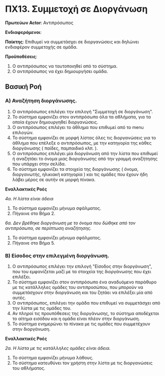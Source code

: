 # ΠΧ13. Συμμετοχή σε Διοργάνωση

**Πρωτεύων Actor**: Αντιπρόσωπος 

**Ενδιαφερόμενοι**:

**Παίκτης**: Επιθυμεί να συμμετάσχει σε διοργανώσεις και δηλώνει ενδιαφέρον συμμετοχής σε ομάδα.

**Προϋποθέσεις**: 
1. Ο αντιπρόσωπος να ταυτοποιηθεί από το σύστημα.
2. Ο αντιπρόσωπος να έχει δημιουργήσει ομάδα.

## Βασική Ροή

### Α) Αναζήτηση διοργάνωσης.
1. Ο αντιπρόσωπος επιλέγει την επιλογή "Συμμετοχή σε διοργάνωση".
2. Το σύστημα εμφανίζει στον αντιπρόσωπο όλα τα αθλήματα, για τα οποία έχουν δημιουργηθεί διοργανώσεις.
3. Ο αντιπρόσωπος επιλέγει το άθλημα που επιθυμεί από το menu επιλογών.
4. Το σύστημα εμφανίζει σε μορφή λίστας όλες τις διοργανώσεις για το άθλημα που επέλεξε ο αντιπρόσωπος, με την κατηγορία της κάθες διοργάνωσης ( παίδες, παμπαιδικό κλπ. ).
5. Ο αντιπρόσωπος επιλέγει μία διοργάνωση από την λίστα που επιθυμεί ή αναζητάει το όνομα μιας διοργάνωσης από την γραμμή αναζήτησης που υπάρχει στην σελίδα.
6. Το σύστημα εμφανίζει τα στοιχεία της διοργάνωσης ( όνομα, διοργανωτής, ηλικιακή κατηγορία ) και τις ομάδες που έχουν ήδη λάβει μέρος σε αυτήν σε μορφή πίνακα.

**Εναλλακτικές Ροές**

*4α. Η λίστα είναι άδεια*
1. Το σύστημα εμφανίζει μήνυμα σφάλματος.
2. Πήγαινε στο Βήμα 2. 

*6α. Δεν βρέθηκε διοργάνωση με το όνομα που δώθηκε από τον αντιπρόσωπο, σε περίπτωση αναζήτησης.*
1. Το σύστημα εμφανίζει μήνυμα σφάλματος.
2. Πήγαινε στο Βήμα 5. 

### Β) Είσοδος στην επιλεγμένη διοργάνωση.
1. Ο αντιπρόσωπος επιλέγει την επιλογή "Είσοδος στην διοργάνωση", που του εμφανίζεται μαζί με τα στοιχεία της διοργάνωσης που έχει επιλέξει.
2. Το σύστημα εμφανίζει στον αντιπρόσωπο ένα αναδυόμενο παράθυρο με τις κατάλληλες ομάδες του αντιπροσώπου, που μπορούν να συμμετάσχουν στην διοργάνωση και του ζητάει να επιλέξει μία από αυτές.
3. Ο αντιπρόσωπος, επιλέγει την ομάδα που επιθυμεί να συμμετάσχει από την λίστα με τις ομάδες του.
4. Αν πληροί τις προυπόθεσεις της διοργάνωσης, το σύστημα αποδέχεται το αίτημα εισόδου και η ομάδα είναι πλέον στην διοργάνωση.
5. Το σύστημα ενημερώνει το πίνακα με τις ομάδες που συμμετέχουν στην διοργάνωση.

**Εναλλακτικές Ροές**

*2α. Η λίστα με τις κατάλληλες ομάδες είναι άδεια.*
1. Το σύστημα εμφανίζει μήνυμα λάθους.
2. Το σύστημα κατευθύνει τον χρήστη στην λίστα με τις διοργανώσεις του αθλήματος.